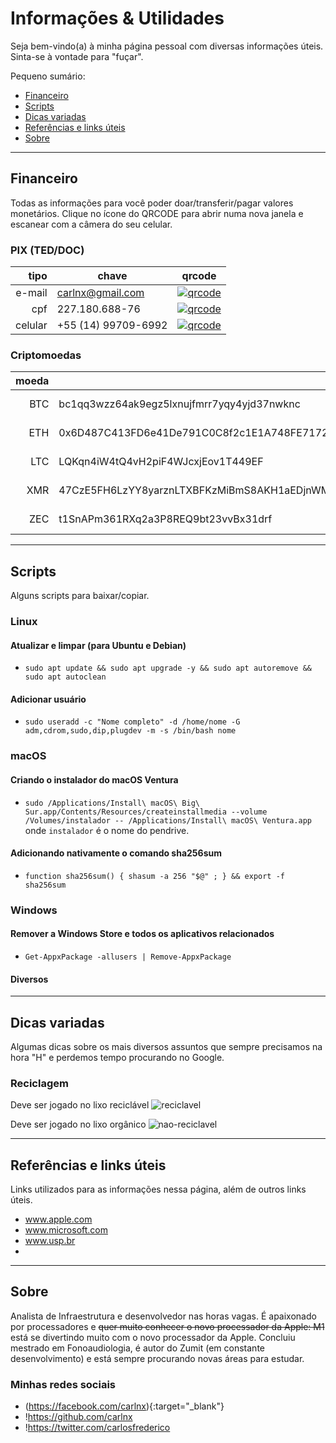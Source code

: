 <meta charset="UTF-8">
<link href="estilo.css" rel="stylesheet"></link>

# Informações & Utilidades

Seja bem-vindo(a) à minha página pessoal com diversas informações úteis. Sinta-se à vontade para "fuçar".

Pequeno sumário:

* [Financeiro](#financeiro)
* [Scripts](#scripts)
* [Dicas variadas](#dicas-variadas)
* [Referências e links úteis](#referências-e-links-úteis)
* [Sobre](#sobre)

---

## Financeiro

Todas as informações para você poder doar/transferir/pagar valores monetários. Clique no ícone do QRCODE para abrir numa nova janela e escanear com a câmera do seu celular.

### PIX (TED/DOC)

|    tipo | chave               | qrcode                                                                                                           |
| ------: | ------------------- | ---------------------------------------------------------------------------------------------------------------- |
|  e-mail | carlnx@gmail.com    | <a href="https://cf.eti.br/qrcode-email.png" target="_blank">![qrcode](http://cf.eti.br/qrcode.png)</a>          |
|     cpf | 227.180.688-76      | <a href="https://nubank.com.br/pagar/zi0v/ZRIQZADJKF" target="_blank">![qrcode](http://cf.eti.br/qrcode.png)</a> |
| celular | +55 (14) 99709-6992 | <a href="https://cf.eti.br/qrcode-santander.png" target="_blank">![qrcode](http://cf.eti.br/qrcode.png)</a>      |

### Criptomoedas

| moeda | chave                                                                                           | qrcode                                                                                                |
| ----: | ----------------------------------------------------------------------------------------------- | ----------------------------------------------------------------------------------------------------- |
|   BTC | bc1qq3wzz64ak9egz5lxnujfmrr7yqy4yjd37nwknc                                                      | <a href="https://cf.eti.br/qrcode-btc.png" target="_blank">![qrcode](http://cf.eti.br/qrcode.png)</a> |
|   ETH | 0x6D487C413FD6e41De791C0C8f2c1E1A748FE7172                                                      | <a href="https://cf.eti.br/qrcode-eth.png" target="_blank">![qrcode](http://cf.eti.br/qrcode.png)</a> |
|   LTC | LQKqn4iW4tQ4vH2piF4WJcxjEov1T449EF                                                              | <a href="https://cf.eti.br/qrcode-ltc.png" target="_blank">![qrcode](http://cf.eti.br/qrcode.png)</a> |
|   XMR | 47CzE5FH6LzYY8yarznLTXBFKzMiBmS8AKH1aEDjnWMCh3tkK4oKanaVyqGYZUgofpgsP8nsdXCVGDCwoXmQTBxsG2f9kKQ | <a href="https://cf.eti.br/qrcode-xmr.png" target="_blank">![qrcode](http://cf.eti.br/qrcode.png)</a> |
|   ZEC | t1SnAPm361RXq2a3P8REQ9bt23vvBx31drf                                                             | <a href="https://cf.eti.br/qrcode-zec.png" target="_blank">![qrcode](http://cf.eti.br/qrcode.png)</a> |

---

## Scripts

Alguns scripts para baixar/copiar.

### Linux

#### Atualizar e limpar (para Ubuntu e Debian)

* `sudo apt update && sudo apt upgrade -y && sudo apt autoremove && sudo apt autoclean`

#### Adicionar usuário

* `sudo useradd -c "Nome completo" -d /home/nome -G adm,cdrom,sudo,dip,plugdev -m -s /bin/bash nome`

### macOS

#### Criando o instalador do macOS Ventura

* `sudo /Applications/Install\ macOS\ Big\ Sur.app/Contents/Resources/createinstallmedia --volume /Volumes/instalador -- /Applications/Install\ macOS\ Ventura.app` onde `instalador` é o nome do pendrive.

#### Adicionando nativamente o comando sha256sum

* `function sha256sum() { shasum -a 256 "$@" ; } && export -f sha256sum`

### Windows

#### Remover a Windows Store e todos os aplicativos relacionados

* `Get-AppxPackage -allusers | Remove-AppxPackage`

#### Diversos

---

## Dicas variadas

Algumas dicas sobre os mais diversos assuntos que sempre precisamos na hora "H" e perdemos tempo procurando no Google.

### Reciclagem

Deve ser jogado no lixo reciclável
![reciclavel](http://cf.eti.br/reciclavel.png)

Deve ser jogado no lixo orgânico
![nao-reciclavel](http://cf.eti.br/nao-reciclavel.png)

---

## Referências e links úteis

Links utilizados para as informações nessa página, além de outros links úteis.

* www.apple.com
* www.microsoft.com
* www.usp.br
* 

---

## Sobre

Analista de Infraestrutura e desenvolvedor nas horas vagas. É apaixonado por processadores e ~~quer muito conhecer o novo processador da Apple: M1~~ está se divertindo muito com o novo processador da Apple.
Concluiu mestrado em Fonoaudiologia, é autor do Zumit (em constante desenvolvimento) e está sempre procurando novas áreas para estudar.

### Minhas redes sociais

* (https://facebook.com/carlnx){:target="_blank"}
* !https://github.com/carlnx
* !https://twitter.com/carlosfrederico